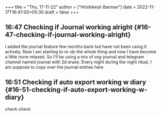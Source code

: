 +++
title = "Thu, 17-11-22"
author = ["Hrishikesh Barman"]
date = 2022-11-17T16:47:00+05:30
draft = false
+++

## 16:47 Checking if Journal working alright {#16-47-checking-if-journal-working-alright}

I added the journal feature few months back but have not been using it actively. Now I am starting to re-do the whole thing and now I have become a little more relaxed. So I'll be using a mix of org-journal and telegram channel named journal with 2d erase. Every night during the night ritual, I am suppose to copy over the journal entries here.


## 16:51 Checking if auto export working w diary {#16-51-checking-if-auto-export-working-w-diary}

check check
